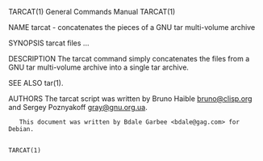 TARCAT(1)                               General Commands Manual                              TARCAT(1)

NAME
       tarcat - concatenates the pieces of a GNU tar multi-volume archive

SYNOPSIS
       tarcat files ...

DESCRIPTION
       The  tarcat  command  simply  concatenates the files from a GNU tar multi-volume archive into a
       single tar archive.

SEE ALSO
       tar(1).

AUTHORS
       The tarcat  script  was  written  by  Bruno  Haible  <bruno@clisp.org>  and  Sergey  Poznyakoff
       <gray@gnu.org.ua>.

       This document was written by Bdale Garbee <bdale@gag.com> for Debian.

                                                                                             TARCAT(1)

